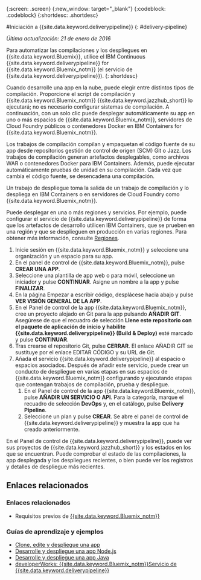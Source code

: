 {:screen: .screen}
{:new_window: target="_blank"}
{:codeblock: .codeblock}
{:shortdesc: .shortdesc}

#Iniciación a {{site.data.keyword.deliverypipeline}} {: #delivery-pipeline}  

*Última actualización: 21 de enero de 2016*

Para automatizar las compilaciones y los despliegues en {{site.data.keyword.Bluemix}}, utilice el IBM Continuous {{site.data.keyword.deliverypipeline}} for {{site.data.keyword.Bluemix_notm}} (el servicio de {{site.data.keyword.deliverypipeline}}).
{: shortdesc} 

Cuando desarrolle una app en la nube, puede elegir entre distintos tipos de compilación. Proporcione el script de compilación y {{site.data.keyword.Bluemix_notm}} {{site.data.keyword.jazzhub_short}} lo ejecutará; no es necesario configurar sistemas de compilación. A continuación, con un solo clic puede desplegar automáticamente su app en uno o más espacios de {{site.data.keyword.Bluemix_notm}}, servidores de Cloud Foundry públicos o contenedores Docker en IBM Containers for {{site.data.keyword.Bluemix_notm}}.  

Los trabajos de compilación compilan y empaquetan el código fuente de su app desde repositorios gestión de control de origen (SCM) Git o Jazz. Los trabajos de compilación generan artefactos desplegables, como archivos WAR o contenedores Docker para IBM Containers. Además, puede ejecutar automáticamente pruebas de unidad en su compilación. Cada vez que cambia el código fuente, se desencadena una compilación.   

Un trabajo de despliegue toma la salida de un trabajo de compilación y lo despliega en IBM Containers o en servidores de Cloud Foundry como {{site.data.keyword.Bluemix_notm}}.  

Puede desplegar en una o más regiones y servicios. Por ejemplo, puede configurar el servicio de {{site.data.keyword.deliverypipeline}} de forma que los artefactos de desarrollo utilicen IBM Containers, que se prueben en una región y que se desplieguen en producción en varias regiones. Para obtener más información, consulte [Regiones](../../overview/index.html#ov_intro__reg).

1. Inicie sesión en {{site.data.keyword.Bluemix_notm}} y seleccione una organización y un espacio para su app.
1. En el panel de control de {{site.data.keyword.Bluemix_notm}}, pulse **CREAR UNA APP**.
1. Seleccione una plantilla de app web o para móvil, seleccione un iniciador y pulse **CONTINUAR**.  Asigne un nombre a la app y pulse **FINALIZAR**.  
1. En la página Empezar a escribir código, desplácese hacia abajo y pulse **VER VISIÓN GENERAL DE LA APP**.  
1. En el Panel de control de la app {{site.data.keyword.Bluemix_notm}}, cree un proyecto alojado en Git para la app pulsando **AÑADIR GIT**. Asegúrese de que el recuadro de selección **Llene este repositorio con el paquete de aplicación de inicio y habilite {{site.data.keyword.deliverypipeline}} (Build & Deploy)** esté marcado y pulse **CONTINUAR**.   
1. Tras crearse el repositorio Git, pulse **CERRAR**. El enlace AÑADIR GIT se sustituye por el enlace EDITAR CÓDIGO y su URL de Git.  
1. Añada el servicio {{site.data.keyword.deliverypipeline}} al espacio o espacios asociados. Después de añadir este servicio, puede crear un conducto de despliegue en varias etapas en sus espacios de {{site.data.keyword.Bluemix_notm}} configurando y ejecutando etapas que contengan trabajos de compilación, prueba y despliegue.
    1. En el Panel de control de la app {{site.data.keyword.Bluemix_notm}}, pulse **AÑADIR UN SERVICIO O API**. Para la categoría, marque el recuadro de selección **DevOps** y, en el catálogo, pulse **Delivery Pipeline**.
    2. Seleccione un plan y pulse **CREAR**. Se abre el panel de control de {{site.data.keyword.deliverypipeline}} y muestra la app que ha creado anteriormente.     
  
En el Panel de control de {{site.data.keyword.deliverypipeline}}, puede ver sus proyectos de
{{site.data.keyword.jazzhub_short}} y los estados en los que se encuentran. Puede comprobar el estado de las compilaciones, la app desplegada y los despliegues recientes, o bien puede ver los registros y detalles de despliegue más recientes.  

<article class="topic reference nested1" aria-labelledby="d68e338" lang="en-us" id="rellinks">
<h2 class="topictitle2" id="d68e338">Enlaces relacionados</h2>
<aside>
<div class="linklist" id="general"><h3 class="linklistlabel">Enlaces relacionados</h3>
<ul>
<li><img src="./sout.gif" alt="">Requisitos previos de <a href="https://developer.ibm.com/bluemix/support/#prereqs" rel="external" title="(Se abre en un nuevo separador o ventana)">{{site.data.keyword.Bluemix_notm}}</a></li>
</ul>
</div>

<div class="linklist" id="samples">
<h3 class="linklistlabel">Guías de aprendizaje y ejemplos</h3>
<ul>
<li><img src="./sout.gif" alt=""><a href="https://hub.jazz.net/tutorials/devopsweb/" rel="external" title="(Se abre en un nuevo separador o ventana)">Clone, edite y despliegue una app</a></li>
<li><img src="./sout.gif" alt=""><a href="https://hub.jazz.net/tutorials/jazzeditor" rel="external" title="(Se abre en un nuevo separador o ventana)">Desarrolle y despliegue una app Node.js</a></li>
<li><img src="./sout.gif" alt=""><a href="https://hub.jazz.net/tutorials/jazzeditorjava" rel="external" title="(Se abre en un nuevo separador o ventana)">Desarrolle y despliegue una app Java</a></li>
<li><img src="./sout.gif" alt=""><a href="http://www.ibm.com/developerworks/topics/delivery%20pipeline%20service" rel="external" title="(Se abre en un nuevo separador o ventana)">developerWorks: {{site.data.keyword.Bluemix_notm}}Servicio de {{site.data.keyword.deliverypipeline}}</a></li>
</ul>
</div>
</aside>
</article>
